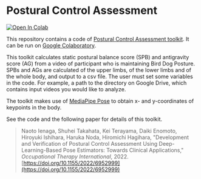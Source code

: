 # Postural Control Assessment

[![Open In Colab](https://colab.research.google.com/assets/colab-badge.svg)](https://colab.research.google.com/github/decobocollabo/Postural-Control-Assessment/blob/main/postural_control_assessment.ipynb)

This repository contains a code of [Postural Control Assessment toolkit](https://colab.research.google.com/github/decobocollabo/Postural-Control-Assessment/blob/main/postural_control_assessment.ipynb). It can be run on [Google Colaboratory](https://colab.research.google.com/?hl=en).

This toolkit calculates static postural balance score (SPB) and antigravity score (AG) from a video of participant who is maintaining Bird Dog Posture. SPBs and AGs are calculated of the upper limbs, of the lower limbs and of the whole body, and output to a csv file. The user must set some variables in the code. For example, a path to the directory on Google Drive, which contains input videos you would like to analyze.

The toolkit makes use of [MediaPipe Pose](https://google.github.io/mediapipe/solutions/pose.html) to obtain x- and y-coordinates of keypoints in the body.

See the code and the following paper for details of this toolkit.

>Naoto Ienaga, Shuhei Takahata, Kei Terayama, Daiki Enomoto, Hiroyuki Ishihara, Haruka Noda, Hiromichi Hagihara, "Development and Verification of Postural Control Assessment Using Deep-Learning-Based Pose Estimators: Towards Clinical Applications," _Occupational Therapy International_, 2022. [https://doi.org/10.1155/2022/6952999](https://doi.org/10.1155/2022/6952999)
